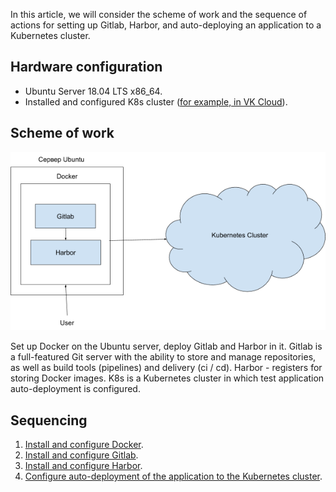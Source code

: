 In this article, we will consider the scheme of work and the sequence of actions for setting up Gitlab, Harbor, and auto-deploying an application to a Kubernetes cluster.

## Hardware configuration

- Ubuntu Server 18.04 LTS x86_64.
- Installed and configured K8s cluster ([for example, in VK Cloud](https://mcs.mail.ru/app/services/containers/list/)).

## Scheme of work

**![](./assets/1583483568224-1583483568224.png)**

Set up Docker on the Ubuntu server, deploy Gitlab and Harbor in it. Gitlab is a full-featured Git server with the ability to store and manage repositories, as well as build tools (pipelines) and delivery (ci / cd). Harbor - registers for storing Docker images. K8s is a Kubernetes cluster in which test application auto-deployment is configured.

## Sequencing

1. [Install and configure Docker](/en/additionals/cases/cases-gitlab/case-docker).
2. [Install and configure Gitlab](/en/additionals/cases/cases-gitlab/case-gitlab).
3. [Install and configure Harbor](/en/additionals/cases/cases-gitlab/case-harbor).
4. [Configure auto-deployment of the application to the Kubernetes cluster](/en/additionals/cases/cases-gitlab/case-k8s-app).
